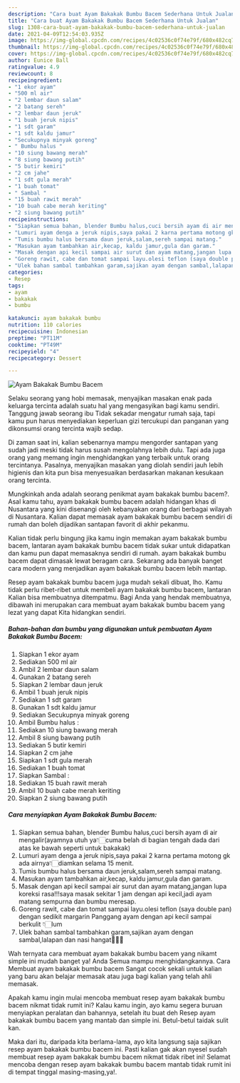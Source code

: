 ```yaml
---
description: "Cara buat Ayam Bakakak Bumbu Bacem Sederhana Untuk Jualan"
title: "Cara buat Ayam Bakakak Bumbu Bacem Sederhana Untuk Jualan"
slug: 1308-cara-buat-ayam-bakakak-bumbu-bacem-sederhana-untuk-jualan
date: 2021-04-09T12:54:03.935Z
image: https://img-global.cpcdn.com/recipes/4c02536c0f74e79f/680x482cq70/ayam-bakakak-bumbu-bacem-foto-resep-utama.jpg
thumbnail: https://img-global.cpcdn.com/recipes/4c02536c0f74e79f/680x482cq70/ayam-bakakak-bumbu-bacem-foto-resep-utama.jpg
cover: https://img-global.cpcdn.com/recipes/4c02536c0f74e79f/680x482cq70/ayam-bakakak-bumbu-bacem-foto-resep-utama.jpg
author: Eunice Ball
ratingvalue: 4.9
reviewcount: 8
recipeingredient:
- "1 ekor ayam"
- "500 ml air"
- "2 lembar daun salam"
- "2 batang sereh"
- "2 lembar daun jeruk"
- "1 buah jeruk nipis"
- "1 sdt garam"
- "1 sdt kaldu jamur"
- "Secukupnya minyak goreng"
- " Bumbu halus "
- "10 siung bawang merah"
- "8 siung bawang putih"
- "5 butir kemiri"
- "2 cm jahe"
- "1 sdt gula merah"
- "1 buah tomat"
- " Sambal "
- "15 buah rawit merah"
- "10 buah cabe merah keriting"
- "2 siung bawang putih"
recipeinstructions:
- "Siapkan semua bahan, blender Bumbu halus,cuci bersih ayam di air mengalir(ayamnya utuh ya👇🏻cuma belah di bagian tengah dada dari atas ke bawah seperti untuk bakakak)"
- "Lumuri ayam denga a jeruk nipis,saya pakai 2 karna pertama motong gk ada airnya👇🏻diamkan selama 15 menit."
- "Tumis bumbu halus bersama daun jeruk,salam,sereh sampai matang."
- "Masukan ayam tambahkan air,kecap, kaldu jamur,gula dan garam."
- "Masak dengan api kecil sampai air surut dan ayam matang,jangan lupa koreksi rasa!!!saya masak sekitar 1 jam dengan api kecil,jadi ayam matang sempurna dan bumbu meresap."
- "Goreng rawit, cabe dan tomat sampai layu.olesi teflon (saya double pan) dengan sedikit margarin Panggang ayam dengan api kecil sampai berkulit 👇🏻lum"
- "Ulek bahan sambal tambahkan garam,sajikan ayam dengan sambal,lalapan dan nasi hangat🤤🤤🤤"
categories:
- Resep
tags:
- ayam
- bakakak
- bumbu

katakunci: ayam bakakak bumbu 
nutrition: 110 calories
recipecuisine: Indonesian
preptime: "PT11M"
cooktime: "PT49M"
recipeyield: "4"
recipecategory: Dessert

---
```



![Ayam Bakakak Bumbu Bacem](https://img-global.cpcdn.com/recipes/4c02536c0f74e79f/680x482cq70/ayam-bakakak-bumbu-bacem-foto-resep-utama.jpg)

Selaku seorang yang hobi memasak, menyajikan masakan enak pada keluarga tercinta adalah suatu hal yang mengasyikan bagi kamu sendiri. Tanggung jawab seorang ibu Tidak sekadar mengatur rumah saja, tapi kamu pun harus menyediakan keperluan gizi tercukupi dan panganan yang dikonsumsi orang tercinta wajib sedap.

Di zaman  saat ini, kalian sebenarnya mampu mengorder santapan yang sudah jadi meski tidak harus susah mengolahnya lebih dulu. Tapi ada juga orang yang memang ingin menghidangkan yang terbaik untuk orang tercintanya. Pasalnya, menyajikan masakan yang diolah sendiri jauh lebih higienis dan kita pun bisa menyesuaikan berdasarkan makanan kesukaan orang tercinta. 



Mungkinkah anda adalah seorang penikmat ayam bakakak bumbu bacem?. Asal kamu tahu, ayam bakakak bumbu bacem adalah hidangan khas di Nusantara yang kini disenangi oleh kebanyakan orang dari berbagai wilayah di Nusantara. Kalian dapat memasak ayam bakakak bumbu bacem sendiri di rumah dan boleh dijadikan santapan favorit di akhir pekanmu.

Kalian tidak perlu bingung jika kamu ingin memakan ayam bakakak bumbu bacem, lantaran ayam bakakak bumbu bacem tidak sukar untuk didapatkan dan kamu pun dapat memasaknya sendiri di rumah. ayam bakakak bumbu bacem dapat dimasak lewat beragam cara. Sekarang ada banyak banget cara modern yang menjadikan ayam bakakak bumbu bacem lebih mantap.

Resep ayam bakakak bumbu bacem juga mudah sekali dibuat, lho. Kamu tidak perlu ribet-ribet untuk membeli ayam bakakak bumbu bacem, lantaran Kalian bisa membuatnya ditempatmu. Bagi Anda yang hendak membuatnya, dibawah ini merupakan cara membuat ayam bakakak bumbu bacem yang lezat yang dapat Kita hidangkan sendiri.

<!--inarticleads1-->

##### Bahan-bahan dan bumbu yang digunakan untuk pembuatan Ayam Bakakak Bumbu Bacem:

1. Siapkan 1 ekor ayam
1. Sediakan 500 ml air
1. Ambil 2 lembar daun salam
1. Gunakan 2 batang sereh
1. Siapkan 2 lembar daun jeruk
1. Ambil 1 buah jeruk nipis
1. Sediakan 1 sdt garam
1. Gunakan 1 sdt kaldu jamur
1. Sediakan Secukupnya minyak goreng
1. Ambil  Bumbu halus :
1. Sediakan 10 siung bawang merah
1. Ambil 8 siung bawang putih
1. Sediakan 5 butir kemiri
1. Siapkan 2 cm jahe
1. Siapkan 1 sdt gula merah
1. Sediakan 1 buah tomat
1. Siapkan  Sambal :
1. Sediakan 15 buah rawit merah
1. Ambil 10 buah cabe merah keriting
1. Siapkan 2 siung bawang putih




<!--inarticleads2-->

##### Cara menyiapkan Ayam Bakakak Bumbu Bacem:

1. Siapkan semua bahan, blender Bumbu halus,cuci bersih ayam di air mengalir(ayamnya utuh ya👇🏻cuma belah di bagian tengah dada dari atas ke bawah seperti untuk bakakak)
1. Lumuri ayam denga a jeruk nipis,saya pakai 2 karna pertama motong gk ada airnya👇🏻diamkan selama 15 menit.
1. Tumis bumbu halus bersama daun jeruk,salam,sereh sampai matang.
1. Masukan ayam tambahkan air,kecap, kaldu jamur,gula dan garam.
1. Masak dengan api kecil sampai air surut dan ayam matang,jangan lupa koreksi rasa!!!saya masak sekitar 1 jam dengan api kecil,jadi ayam matang sempurna dan bumbu meresap.
1. Goreng rawit, cabe dan tomat sampai layu.olesi teflon (saya double pan) dengan sedikit margarin Panggang ayam dengan api kecil sampai berkulit 👇🏻lum
1. Ulek bahan sambal tambahkan garam,sajikan ayam dengan sambal,lalapan dan nasi hangat🤤🤤🤤




Wah ternyata cara membuat ayam bakakak bumbu bacem yang nikamt simple ini mudah banget ya! Anda Semua mampu menghidangkannya. Cara Membuat ayam bakakak bumbu bacem Sangat cocok sekali untuk kalian yang baru akan belajar memasak atau juga bagi kalian yang telah ahli memasak.

Apakah kamu ingin mulai mencoba membuat resep ayam bakakak bumbu bacem nikmat tidak rumit ini? Kalau kamu ingin, ayo kamu segera buruan menyiapkan peralatan dan bahannya, setelah itu buat deh Resep ayam bakakak bumbu bacem yang mantab dan simple ini. Betul-betul taidak sulit kan. 

Maka dari itu, daripada kita berlama-lama, ayo kita langsung saja sajikan resep ayam bakakak bumbu bacem ini. Pasti kalian gak akan nyesel sudah membuat resep ayam bakakak bumbu bacem nikmat tidak ribet ini! Selamat mencoba dengan resep ayam bakakak bumbu bacem mantab tidak rumit ini di tempat tinggal masing-masing,ya!.


